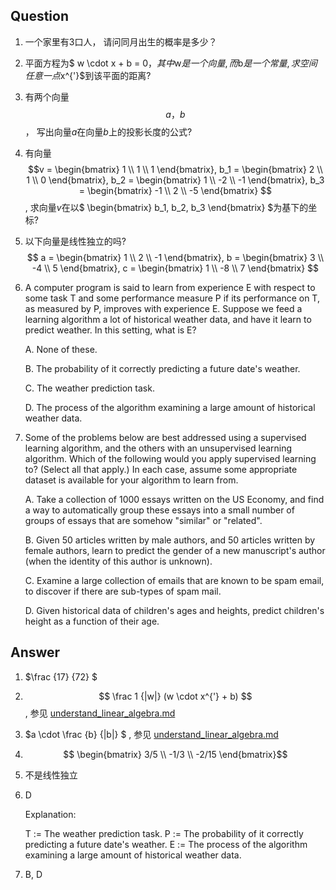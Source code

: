 ## Question

1. 一个家里有3口人， 请问同月出生的概率是多少？

2. 平面方程为$ w \cdot x + b = 0$，其中$w$是一个向量, 而$b$是一个常量, 求空间任意一点$x^{'}$到该平面的距离?

3. 有两个向量$$ a， b$$， 写出向量$a$在向量$b$上的投影长度的公式? 

4. 有向量$$v = \begin{bmatrix} 
   1 \\
   1 \\
   1
   \end{bmatrix},  b_1 = \begin{bmatrix} 
   2 \\
   1 \\
   0 
   \end{bmatrix},  b_2 = \begin{bmatrix} 
   1 \\
   -2 \\
   -1 
   \end{bmatrix}, b_3 = \begin{bmatrix} 
   -1 \\
   2 \\
   -5 
   \end{bmatrix} $$,  求向量$v$在以$ \begin{bmatrix}  b_1, b_2, b_3 \end{bmatrix} $为基下的坐标?

5. 以下向量是线性独立的吗?
   $$
   a = \begin{bmatrix} 
   1 \\
   2 \\
   -1
   \end{bmatrix},  b = \begin{bmatrix} 
   3 \\
   -4 \\
   5 
   \end{bmatrix},  c = \begin{bmatrix} 
   1 \\
   -8 \\
   7 
   \end{bmatrix}
   $$
   
6. A computer program is said to learn from experience E with respect to some task T and some performance measure P if its performance on T, as measured by P, improves with experience E. Suppose we feed a learning algorithm a lot of historical weather data, and have it learn to predict weather. In this setting, what is E?

     A. None of these.
    
    B. The probability of it correctly predicting a future date's weather.
    
    C. The weather prediction task.
    
    D. The process of the algorithm examining a large amount of historical weather data.
    
7. Some of the problems below are best addressed using a supervised learning algorithm, and the others with an unsupervised          learning algorithm.  Which of the following would you apply  supervised learning to?  (Select all that apply.) In each case, assume some appropriate dataset is available for your algorithm to learn from.

     A. Take a collection of 1000 essays written on the US Economy, and find a way to automatically group these essays into a small number of groups of essays that are somehow "similar" or "related".

     B.  Given 50 articles written by male authors, and 50 articles written by female authors, learn to predict the gender of a new manuscript's author (when the identity of this author is unknown).

     C. Examine a large collection of emails that are known to be spam email, to discover if there are sub-types of spam mail.

     D. Given historical data of children's ages and heights, predict children's height as a function of their age.






## Answer

1.  $\frac  {17}  {72}    $

2.  $$ \frac 1 {|w|} (w \cdot x^{'} + b) $$ ,  参见 [understand_linear_algebra.md](math\understand_linear_algebra.md) 

3.  $a \cdot \frac {b} {|b|} $ ,  参见 [understand_linear_algebra.md](math\understand_linear_algebra.md) 

4.  $$ \begin{bmatrix} 
    3/5 \\
    -1/3 \\
    -2/15
    \end{bmatrix}$$
    
5.  不是线性独立

6.  D

    Explanation: 

    T := The weather prediction task.
    P := The probability of it correctly predicting a future date's weather.
    E := The process of the algorithm examining a large amount of historical weather data.

7.  B, D


